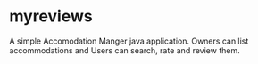 # myreviews
A simple Accomodation Manger java application. Owners can list accommodations and Users can search, rate and review them.

